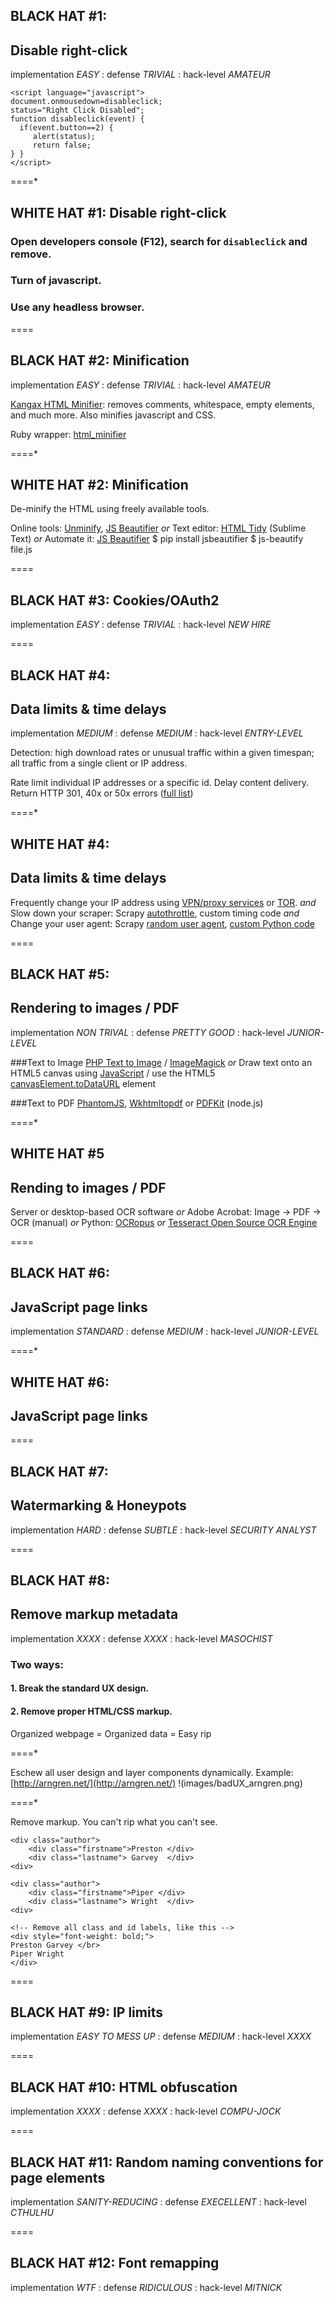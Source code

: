 ## BLACK HAT #1:
## Disable right-click
implementation *EASY* : defense *TRIVIAL* : hack-level *AMATEUR*

    <script language="javascript">
    document.onmousedown=disableclick;
    status="Right Click Disabled";
    function disableclick(event) {
      if(event.button==2) {
         alert(status);
         return false;    
    } }
    </script>

====*

## WHITE HAT #1: Disable right-click

###  Open developers console (F12), search for `disableclick` and remove.

### Turn of javascript.

### Use any headless browser.

====
## BLACK HAT #2: Minification
implementation *EASY* : defense *TRIVIAL* : hack-level *AMATEUR*

[Kangax HTML Minifier](https://github.com/kangax/html-minifier): removes comments, whitespace, empty elements, and much more. Also minifies javascript and CSS.

Ruby wrapper: [html_minifier](https://github.com/stereobooster/html_minifier)


====*

## WHITE HAT #2: Minification
De-minify the HTML using freely available tools.

Online tools: [Unminify](http://unminify.com/), [JS Beautifier]()
_or_
Text editor: [HTML Tidy](https://github.com/welovewordpress/SublimeHtmlTidy) (Sublime Text)
_or_
Automate it: [JS Beautifier](https://github.com/beautify-web/js-beautify)
    $ pip install jsbeautifier
    $ js-beautify file.js

====
## BLACK HAT #3: Cookies/OAuth2
implementation *EASY* : defense *TRIVIAL* : hack-level *NEW HIRE*

====
## BLACK HAT #4:
## Data limits & time delays
implementation *MEDIUM* : defense *MEDIUM* : hack-level *ENTRY-LEVEL*

Detection: high download rates or unusual traffic within a given timespan; all traffic from a single client or IP address.

Rate limit individual IP addresses or a specific id.
Delay content delivery.
Return HTTP 301, 40x or 50x errors ([full list](http://www.w3.org/Protocols/rfc2616/rfc2616-sec10.html))


====*

## WHITE HAT #4:
## Data limits & time delays
Frequently change your IP address using [VPN/proxy services](http://robertwdempsey.com/hma) or [TOR](https://www.torproject.org/).
_and_
Slow down your scraper: Scrapy [autothrottle](http://doc.scrapy.org/en/latest/topics/autothrottle.html), custom timing code
_and_
Change your user agent: Scrapy [random user agent](https://github.com/cnu/scrapy-random-useragent), [custom Python code](http://stackoverflow.com/questions/24226781/changing-user-agent-in-python-3-for-urrlib-urlopen)

====
## BLACK HAT #5:
## Rendering to images / PDF
implementation *NON TRIVAL* : defense *PRETTY GOOD* : hack-level *JUNIOR-LEVEL*

###Text to Image
[PHP Text to Image](https://www.daftlogic.com/projects-text-to-image.htm) / [ImageMagick](http://www.imagemagick.org/script/index.php)
_or_
Draw text onto an HTML5 canvas using [JavaScript](http://jsfiddle.net/JUWrV/) / use the HTML5 [canvasElement.toDataURL](http://stackoverflow.com/questions/27552969/convert-text-to-canvas-image-preserving-formatting) element

###Text to PDF
[PhantomJS](http://phantomjs.org/), [Wkhtmltopdf](http://wkhtmltopdf.org/) or [PDFKit](http://pdfkit.org/)  (node.js)

====*

## WHITE HAT #5
## Rending to images / PDF

Server or desktop-based OCR software
_or_
Adobe Acrobat: Image -> PDF -> OCR (manual)
_or_
Python: [OCRopus](https://github.com/tmbdev/ocropy)
_or_
[Tesseract Open Source OCR Engine](https://github.com/tesseract-ocr/tesseract)


====
## BLACK HAT #6:
## JavaScript page links
implementation *STANDARD* : defense *MEDIUM* : hack-level *JUNIOR-LEVEL*


====*

## WHITE HAT #6:
## JavaScript page links

====
## BLACK HAT #7:
## Watermarking & Honeypots
implementation *HARD* : defense *SUBTLE* : hack-level *SECURITY ANALYST*

====
## BLACK HAT #8:
## Remove markup metadata
implementation *XXXX* : defense *XXXX* : hack-level *MASOCHIST*

### Two ways:
#### 1. Break the standard UX design.
#### 2. Remove proper HTML/CSS markup.

Organized webpage = Organized data = Easy rip
  
====*

Eschew all user design and layer components dynamically.
Example: [http://arngren.net/](http://arngren.net/)
!(images/badUX_arngren.png)
  
====*

Remove markup. You can't rip what you can't see.

    <div class="author">
        <div class="firstname">Preston </div>
        <div class="lastname"> Garvey  </div>
    <div>
    
    <div class="author">
        <div class="firstname">Piper </div> 
        <div class="lastname"> Wright  </div>
    <div>
  
    <!-- Remove all class and id labels, like this --> 
    <div style="font-weight: bold;">
    Preston Garvey </br>
    Piper Wright
    </div>

====
## BLACK HAT #9: IP limits
implementation *EASY TO MESS UP* : defense *MEDIUM* : hack-level *XXXX*

====
## BLACK HAT #10: HTML obfuscation
implementation *XXXX* : defense *XXXX* : hack-level *COMPU-JOCK*

====
## BLACK HAT #11: Random naming conventions for page elements 
implementation *SANITY-REDUCING* : defense *EXECELLENT* : hack-level *CTHULHU*

====
## BLACK HAT #12: Font remapping
implementation *WTF* : defense *RIDICULOUS* : hack-level *MITNICK*

